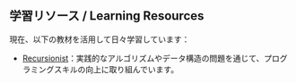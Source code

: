 ## 学習リソース / Learning Resources

現在、以下の教材を活用して日々学習しています：

- [Recursionist](https://recursionist.io/)：実践的なアルゴリズムやデータ構造の問題を通じて、プログラミングスキルの向上に取り組んでいます。